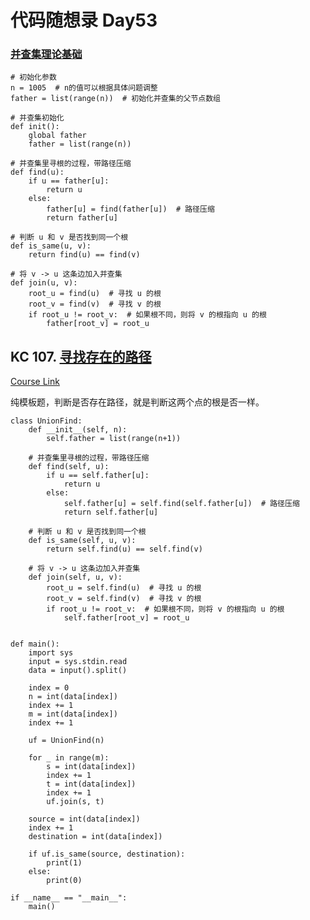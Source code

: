 # 代码随想录 Day53

### [并查集理论基础](https://www.programmercarl.com/kamacoder/%E5%9B%BE%E8%AE%BA%E5%B9%B6%E6%9F%A5%E9%9B%86%E7%90%86%E8%AE%BA%E5%9F%BA%E7%A1%80.html#%E8%83%8C%E6%99%AF)

```
# 初始化参数
n = 1005  # n的值可以根据具体问题调整
father = list(range(n))  # 初始化并查集的父节点数组

# 并查集初始化
def init():
    global father
    father = list(range(n))

# 并查集里寻根的过程，带路径压缩
def find(u):
    if u == father[u]:
        return u
    else:
        father[u] = find(father[u])  # 路径压缩
        return father[u]

# 判断 u 和 v 是否找到同一个根
def is_same(u, v):
    return find(u) == find(v)

# 将 v -> u 这条边加入并查集
def join(u, v):
    root_u = find(u)  # 寻找 u 的根
    root_v = find(v)  # 寻找 v 的根
    if root_u != root_v:  # 如果根不同，则将 v 的根指向 u 的根
        father[root_v] = root_u
```

## KC 107. [寻找存在的路径](https://kamacoder.com/problempage.php?pid=1179)

[Course Link](https://www.programmercarl.com/kamacoder/0107.%E5%AF%BB%E6%89%BE%E5%AD%98%E5%9C%A8%E7%9A%84%E8%B7%AF%E5%BE%84.html#%E6%80%9D%E8%B7%AF)

纯模板题，判断是否存在路径，就是判断这两个点的根是否一样。

```
class UnionFind:
    def __init__(self, n):
        self.father = list(range(n+1))
    
    # 并查集里寻根的过程，带路径压缩
    def find(self, u):
        if u == self.father[u]:
            return u
        else:
            self.father[u] = self.find(self.father[u])  # 路径压缩
            return self.father[u]
    
    # 判断 u 和 v 是否找到同一个根
    def is_same(self, u, v):
        return self.find(u) == self.find(v)
    
    # 将 v -> u 这条边加入并查集
    def join(self, u, v):
        root_u = self.find(u)  # 寻找 u 的根
        root_v = self.find(v)  # 寻找 v 的根
        if root_u != root_v:  # 如果根不同，则将 v 的根指向 u 的根
            self.father[root_v] = root_u


def main():
    import sys
    input = sys.stdin.read
    data = input().split()
    
    index = 0
    n = int(data[index])
    index += 1
    m = int(data[index])
    index += 1
    
    uf = UnionFind(n)
    
    for _ in range(m):
        s = int(data[index])
        index += 1
        t = int(data[index])
        index += 1
        uf.join(s, t)
    
    source = int(data[index])
    index += 1
    destination = int(data[index])
    
    if uf.is_same(source, destination):
        print(1)
    else:
        print(0)
    
if __name__ == "__main__":
    main()
```
